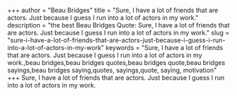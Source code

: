+++
author = "Beau Bridges"
title = "Sure, I have a lot of friends that are actors. Just because I guess I run into a lot of actors in my work."
description = "the best Beau Bridges Quote: Sure, I have a lot of friends that are actors. Just because I guess I run into a lot of actors in my work."
slug = "sure-i-have-a-lot-of-friends-that-are-actors-just-because-i-guess-i-run-into-a-lot-of-actors-in-my-work"
keywords = "Sure, I have a lot of friends that are actors. Just because I guess I run into a lot of actors in my work.,beau bridges,beau bridges quotes,beau bridges quote,beau bridges sayings,beau bridges saying,quotes, sayings,quote, saying, motivation"
+++
Sure, I have a lot of friends that are actors. Just because I guess I run into a lot of actors in my work.
